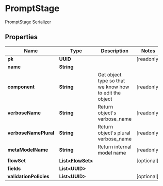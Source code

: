

# PromptStage

PromptStage Serializer

## Properties

| Name | Type | Description | Notes |
|------------ | ------------- | ------------- | -------------|
|**pk** | **UUID** |  |  [readonly] |
|**name** | **String** |  |  |
|**component** | **String** | Get object type so that we know how to edit the object |  [readonly] |
|**verboseName** | **String** | Return object&#39;s verbose_name |  [readonly] |
|**verboseNamePlural** | **String** | Return object&#39;s plural verbose_name |  [readonly] |
|**metaModelName** | **String** | Return internal model name |  [readonly] |
|**flowSet** | [**List&lt;FlowSet&gt;**](FlowSet.md) |  |  [optional] |
|**fields** | **List&lt;UUID&gt;** |  |  |
|**validationPolicies** | **List&lt;UUID&gt;** |  |  [optional] |



